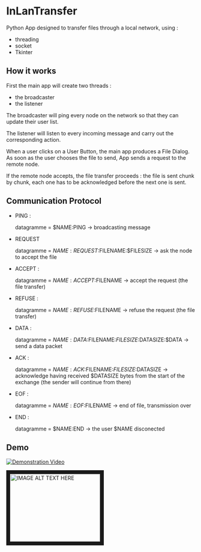 # InLanTransfer
Python App designed to transfer files through a local network, using :
  - threading
  - socket
  - Tkinter
  
## How it works

First the main app will create two threads :
  - the broadcaster
  - the listener

The broadcaster will ping every node on the network so that they can update their user list.

The listener will listen to every incoming message and carry out the corresponding action.

When a user clicks on a User Button, the main app produces a File Dialog. As soon as the user chooses the file to send, App sends a request to the remote node. 

If the remote node accepts, the file transfer proceeds : the file is sent chunk by chunk, each one has to be acknowledged before the next one is sent.

## Communication Protocol

- PING :

  datagramme =  $NAME:PING  -> broadcasting message
- REQUEST

  datagramme = $NAME:REQUEST:$FILENAME:$FILESIZE  -> ask the node to accept the file
- ACCEPT :

  datagramme = $NAME:ACCEPT:$FILENAME -> accept the request (the file transfer)
- REFUSE :

  datagramme = $NAME:REFUSE:$FILENAME -> refuse the request (the file transfer)
- DATA :

  datagramme = $NAME:DATA:$FILENAME:$FILESIZE:$DATASIZE:$DATA -> send a data packet
- ACK :

  datagramme = $NAME:ACK:$FILENAME:$FILESIZE:$DATASIZE -> acknowledge having received $DATASIZE bytes from the start of the exchange (the sender will continue from there)
- EOF :

  datagramme = $NAME:EOF:$FILENAME -> end of file, transmission over
- END :

  datagramme = $NAME:END  -> the user $NAME disconected

## Demo
[![Demonstration Video](http://img.youtube.com/vi/O6nVn01DYBQ/0.jpg)](http://www.youtube.com/watch?v=O6nVn01DYBQ)

<a href="http://www.youtube.com/watch?feature=player_embedded&v=O6nVn01DYBQ" target="_blank"><img src="http://img.youtube.com/vi/O6nVn01DYBQ/0.jpg" alt="IMAGE ALT TEXT HERE" width="240" height="180" border="10" /></a>

